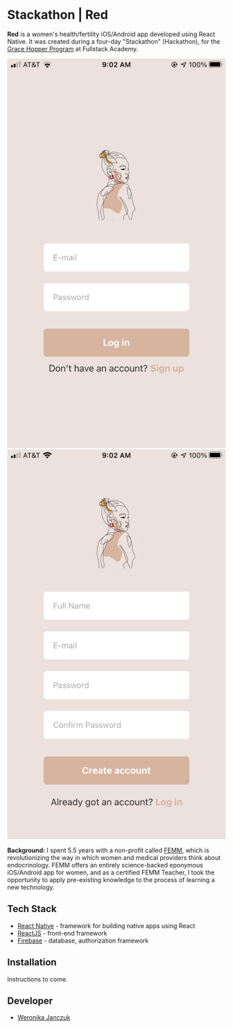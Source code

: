# Stackathon | Red

**Red** is a women's health/fertility iOS/Android app developed using React Native. It was created during a four-day "Stackathon" (Hackathon), for the [Grace Hopper Program](https://www.gracehopper.com/) at Fullstack Academy.

![Red_Login](Red_Login.png) ![Red_Signup](Red_Signup.png)

**Background:** I spent 5.5 years with a non-profit called [FEMM](https://www.femmhealth.org), which is revolutionizing the way in which women and medical providers think about endocrinology. FEMM offers an entirely science-backed eponymous iOS/Android app for women, and as a certified FEMM Teacher, I took the opportunity to apply pre-existing knowledge to the process of learning a new technology.

## Tech Stack

* [React Native](https://reactnative.dev/) - framework for building native apps using React
* [ReactJS](https://reactjs.org/) - front-end framework
* [Firebase](firebase.google.com) - database, authorization framework

## Installation

Instructions to come.

## Developer

* [Weronika Janczuk](https://github.com/wjanczuk)